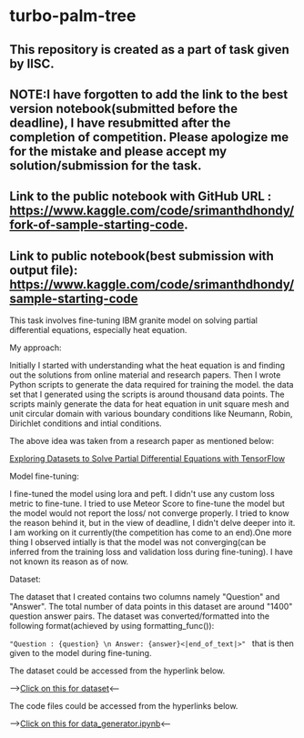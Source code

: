 # turbo-palm-tree

## This repository is created as a part of task given by IISC.

## NOTE:I have forgotten to add the link to the best version notebook(submitted before the deadline), I have resubmitted after the completion of competition. Please apologize me for the mistake and please accept my solution/submission for the task. 
## Link to the public notebook with GitHub URL : https://www.kaggle.com/code/srimanthdhondy/fork-of-sample-starting-code. 
## Link to public notebook(best submission with output file): https://www.kaggle.com/code/srimanthdhondy/sample-starting-code

This task involves fine-tuning IBM granite model on solving partial differential equations, especially heat equation. 

My approach:

Initially I started with understanding what the heat equation is and finding out the solutions from online material and research papers. Then I wrote Python scripts to generate the data required for training the model. the data set that I generated using the scripts is around thousand data points. The scripts mainly generate the data for heat equation in unit square mesh and unit circular domain with various boundary conditions like Neumann, Robin, Dirichlet conditions and intial conditions. 

The above idea was taken from a research paper as mentioned below:

[Exploring Datasets to Solve Partial Differential Equations with TensorFlow](references/Borzdynski-Borondo-Curbelo.pdf;jsessionid=5AB5FA56AEC7E6CD9B98E466E24784AE-2.pdf)

Model fine-tuning:

I fine-tuned the model using lora and peft. I didn't use any custom loss metric to fine-tune. I tried to use Meteor Score to fine-tune the model but the model would not report the loss/ not converge properly. I tried to know the reason behind it, but in the view of deadline, I didn't delve deeper into it. I am working on it currently(the competition has come to an end).One more thing I observed intially is that the model was not converging(can be inferred from the training loss and validation loss during fine-tuning). I have not known its reason as of now.

Dataset:

The dataset that I created contains two columns namely "Question" and "Answer". The total number of data points in this dataset are around "1400" question answer pairs. The dataset was converted/formatted into the following format(achieved by using formatting_func()):

```"Question : {question} \n Answer: {answer}<|end_of_text|>" ``` that is then given to the model during fine-tuning.

The dataset could be accessed from the hyperlink below.

-->[Click on this for dataset](dataset/third_merged_dataset.csv)<--

The code files could be accessed from the hyperlinks below.

-->[Click on this for data_generator.ipynb](code/dataset_generator.ipynb)<--




